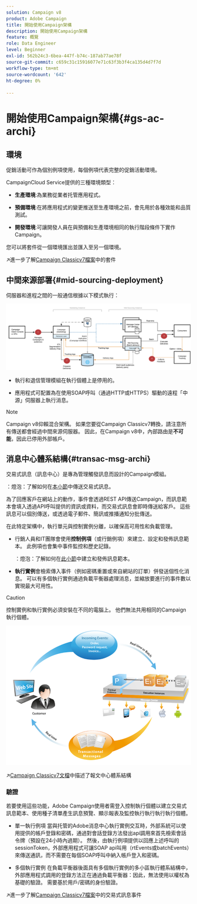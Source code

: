 ```yaml
---
solution: Campaign v8
product: Adobe Campaign
title: 開始使用Campaign架構
description: 開始使用Campaign架構
feature: 概覽
role: Data Engineer
level: Beginner
exl-id: 562b24c3-6bea-447f-b74c-187ab77ae78f
source-git-commit: c659c31c15916077e71c63f3b3f4ca135d4d7f7d
workflow-type: tm+mt
source-wordcount: '642'
ht-degree: 0%

---
```


# 開始使用Campaign架構{#gs-ac-archi}

## 環境

促銷活動可作為個別例項使用，每個例項代表完整的促銷活動環境。

CampaignCloud Service提供的三種環境類型：

* **生產環境**:為業務從業者托管應用程式。

* **預備環境**:在將應用程式的變更推送至生產環境之前，會先用於各種效能和品質測試。

* **開發環境**:可讓開發人員在與預備和生產環境相同的執行階段條件下實作Campaign。

您可以將套件從一個環境匯出並匯入至另一個環境。

:arrow_upper_right:進一步了解[Campaign Classicv7檔案](https://experienceleague.adobe.com/docs/campaign-classic/using/getting-started/administration-basics/working-with-data-packages.html)中的套件

## 中間來源部署{#mid-sourcing-deployment}

伺服器和進程之間的一般通信根據以下模式執行：

![](assets/architecture.png)

* 執行和退信管理模組在執行個體上是停用的。

* 應用程式可配置為在使用SOAP呼叫（通過HTTP或HTTPS）驅動的遠程「中源」伺服器上執行消息。

>[!NOTE]
>
> Campaign v8仰賴混合架構。 如果您要從Campaign Classicv7轉換，請注意所有傳送都會經過中間來源伺服器。
> 因此，在Campaign v8中，內部路由是&#x200B;**不可能**，因此已停用外部帳戶。

## 消息中心體系結構{#transac-msg-archi}

交易式訊息（訊息中心）是專為管理觸發訊息而設計的Campaign模組。

：燈泡：了解如何在[本小節](../send/transactional.md)中傳送交易式訊息。

為了回應客戶在網站上的動作，事件會透過REST API傳送Campaign，而訊息範本會填入透過API呼叫提供的資訊或資料，而交易式訊息會即時傳送給客戶。 這些訊息可以個別傳送，或透過電子郵件、簡訊或推播通知分批傳送。

在此特定架構中，執行單元與控制實例分離，以確保高可用性和負載管理。

* 行銷人員和IT團隊會使用&#x200B;**控制例項**（或行銷例項）來建立、設定和發佈訊息範本。 此例項也會集中事件監控和歷史記錄。

   ：燈泡：了解如何在[此小節](../send/transactional.md)中建立和發佈訊息範本。

* **執行實例**&#x200B;會檢索傳入事件（例如密碼重置或來自網站的訂單）併發送個性化消息。 可以有多個執行實例通過負載平衡器處理消息，並縮放要進行的事件數以實現最大可用性。

>[!CAUTION]
>
>控制實例和執行實例必須安裝在不同的電腦上。 他們無法共用相同的Campaign執行個體。

![](assets/messagecenter_diagram.png)

:arrow_upper_right:[Campaign Classicv7文檔](https://experienceleague.adobe.com/docs/campaign-classic/using/transactional-messaging/introduction/transactional-messaging-architecture.html?lang=en#transactional-messaging)中描述了報文中心體系結構

### 驗證

若要使用這些功能，Adobe Campaign使用者需登入控制執行個體以建立交易式訊息範本、使用種子清單產生訊息預覽、顯示報表及監控執行執行執行執行個體。

* 單一執行例項
當與托管的Adobe消息中心執行實例交互時，外部系統可以使用提供的帳戶登錄和密碼，通過對會話登錄方法發出api調用來首先檢索會話令牌（預設在24小時內過期）。
然後，由執行例項提供以回應上述呼叫的sessionToken，外部應用程式可讓SOAP api叫用（rtEvents或batchEvents）來傳送通訊，而不需要在每個SOAP呼叫中納入帳戶登入和密碼。

* 多個執行實例
在負載平衡器後面具有多個執行實例的多小區執行體系結構中，外部應用程式調用的登錄方法正在通過負載平衡器：因此，無法使用以權杖為基礎的驗證。 需要基於用戶/密碼的身份驗證。

:arrow_upper_right:進一步了解[Campaign Classicv7檔案](https://experienceleague.corp.adobe.com/docs/campaign-classic/using/transactional-messaging/introduction/event-description.html?lang=en#about-transactional-messaging-datamodel)中的交易式訊息事件